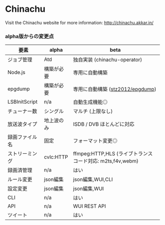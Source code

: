 Chinachu
========

Visit the Chinachu website for more information: <http://chinachu.akkar.in/>

### alpha版からの変更点 ###

要素          |alpha      |beta
--------------|-----------|---------------------------
ジョブ管理    |Atd        |独自実装 (chinachu-operator)
Node.js       |構築が必要 |専用に自動構築
epgdump       |構築が必要 |専用に自動構築 ([stz2012/epgdump](https://github.com/stz2012/epgdump))
LSBInitScript |n/a        |自動生成機能◎
チューナー数  |シングル   |マルチ (上限なし)
放送波タイプ  |地上波のみ |ISDB / DVB ほとんどに対応
録画ファイル名|固定       |フォーマット変更◎
ストリーミング|cvlc:HTTP  |ffmpeg:HTTP,HLS (ライブトランスコード対応: m2ts,f4v,webm)
録画済管理    |n/a        |はい
ルール変更    |json編集   |json編集,WUI,CLI
設定変更      |json編集   |json編集,WUI
CLI           |n/a        |はい
API           |n/a        |WUI REST API
ツイート      |n/a        |はい